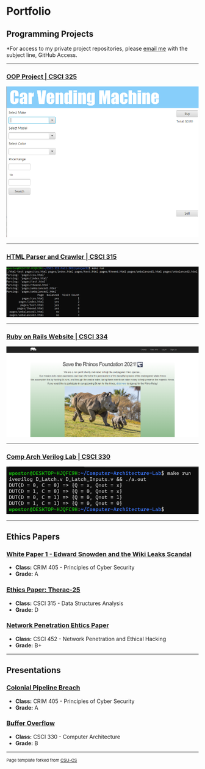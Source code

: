 Portfolio
=========

Programming Projects
--------------------

*For access to my private project repositories, please [email me](mailto:example@csustudent.net?subject=GitHub%20Access) with the subject line, GitHub Access.

---
### [OOP Project | CSCI 325](/project1.md)

![Project 1 Main Screen](images/OOP_Project_thumbnail.png)

---
### [HTML Parser and Crawler | CSCI 315](/project2.md)

![Project 2 Running All Files](images/Project2-AllFiles.png)

---
### [Ruby on Rails Website | CSCI 334](/project3.md)

![Project 3 Thumbnail Name](images/Home_Page.png)

---
### [Comp Arch Verilog Lab | CSCI 330](/project4.md)

![Project 4 Thumbnail Name](images/VerilogLabOutput.png)

---

Ethics Papers
-------------

### [White Paper 1 - Edward Snowden and the Wiki Leaks Scandal](/pdf/White_Paper_1_Edward_Snowden.pdf)

-   **Class:** CRIM 405 - Principles of Cyber Security
-   **Grade:** A

### [Ethics Paper: Therac-25](/pdf/Ethics_Paper.pdf)

-   **Class:** CSCI 315 - Data Structures Analysis
-   **Grade:** D

### [Network Penetration Ehtics Paper](/pdf/Network_Pen_Ethics_Paper.pdf)

-   **Class:** CSCI 452 - Network Penetration and Ethical Hacking
-   **Grade:** B+

---

Presentations
-------------

### [Colonial Pipeline Breach](/pdf/Colonial_Pipeline_breach.pdf)

- **Class:** CRIM 405 - Principles of Cyber Security
- **Grade:** A


### [Buffer Overflow](/pdf/Buffer_Overflow.pdf)

- **Class:** CSCI 330 - Computer Architecture
- **Grade:** B

---

<p style="font-size:11px">Page template forked from <a href="https://github.com/csu-cs/csci-portfolio">CSU-CS</a></p>
<!-- Remove above link if you don't want to attributive -->
